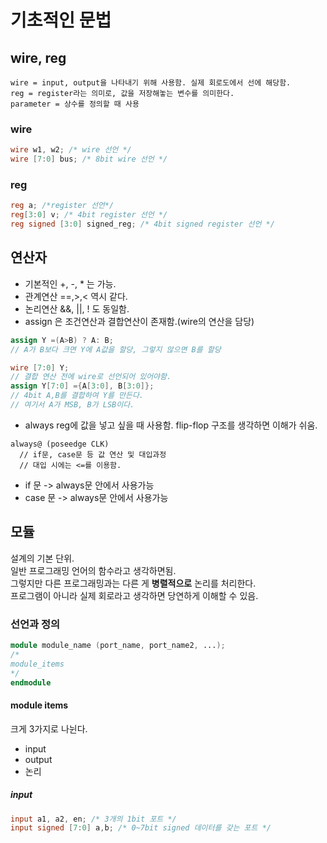 # 기초적인 문법

## wire, reg

`wire = input, output을 나타내기 위해 사용함. 실제 회로도에서 선에 해당함.` <br>
`reg = register라는 의미로, 값을 저장해놓는 변수를 의미한다.`<br>
`parameter = 상수를 정의할 때 사용`

### wire
```verilog
wire w1, w2; /* wire 선언 */
wire [7:0] bus; /* 8bit wire 선언 */
```

### reg 
```verilog
reg a; /*register 선언*/
reg[3:0] v; /* 4bit register 선언 */
reg signed [3:0] signed_reg; /* 4bit signed register 선언 */
```

## 연산자

  - 기본적인 +, -, * 는 가능.
  - 관계연산 ==,>,<  역시 같다.
  - 논리연산 &&, ||, ! 도 동일함.
  - assign 은 조건연산과 결합연산이 존재함.(wire의 연산을 담당)
  ```verilog
  assign Y =(A>B) ? A: B;
  // A가 B보다 크면 Y에 A값을 할당, 그렇지 않으면 B를 할당
  ```
  ```verilog
  wire [7:0] Y; 
  // 결합 연산 전에 wire로 선언되어 있어야함.
  assign Y[7:0] ={A[3:0], B[3:0]};
  // 4bit A,B를 결합하여 Y를 만든다.
  // 여기서 A가 MSB, B가 LSB이다.
  ```
  - always reg에 값을 넣고 싶을 때 사용함. flip-flop 구조를 생각하면 이해가 쉬움.
  ```verilogy
  always@ (poseedge CLK)
    // if문, case문 등 값 연산 및 대입과정
    // 대입 시에는 <=를 이용함.
  ```
  
  - if 문 -> always문 안에서 사용가능
  - case 문 -> always문 안에서 사용가능


## 모듈
설계의 기본 단위. <br>
일반 프로그래밍 언어의 함수라고 생각하면됨.<br>
그렇지만 다른 프로그래밍과는 다른 게 <strong>병렬적으로</strong> 논리를 처리한다. <br>
프로그램이 아니라 실제 회로라고 생각하면 당연하게 이해할 수 있음.

### 선언과 정의

```verilog
module module_name (port_name, port_name2, ...);
/*
module_items
*/
endmodule
```

#### module items

크게 3가지로 나뉜다.
- input 
- output
- 논리

##### input 

```verilog
input a1, a2, en; /* 3개의 1bit 포트 */
input signed [7:0] a,b; /* 0~7bit signed 데이터를 갖는 포트 */
```

